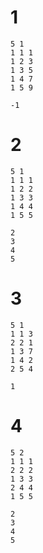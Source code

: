 # 1
```
5 1
1 1 1
1 2 3
1 3 5
1 4 7
1 5 9
```
```
-1
```
# 2
```
5 1
1 1 1
1 2 2
1 3 3
1 4 4
1 5 5
```
```
2
3
4
5
```
# 3
```
5 1
1 1 3
2 2 1
1 3 7
1 4 2
2 5 4
```
```
1
```
# 4
```
5 2
1 1 1
2 2 2
1 3 3
2 4 4
1 5 5
```
```
2
3
4
5
```
